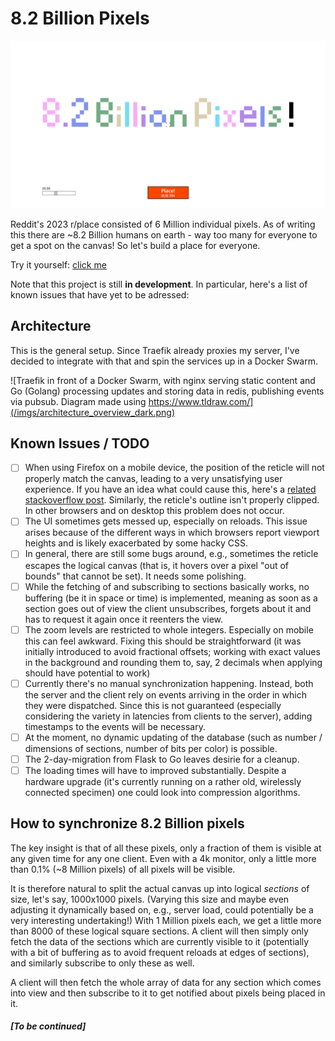# 8.2 Billion Pixels

![Screenshot of the website. "8.2 Billion Pixels" has been written as pixel art on the canvas in various pastel colors](/imgs/example_screenshot.png)

Reddit's 2023 r/place consisted of 6 Million individual pixels. As of writing this there are ~8.2 Billion humans on earth - way too many for everyone to get a spot on the canvas! So let's build a place for everyone.

Try it yourself: [click me](https://bipix.m-amthor.com)

Note that this project is still **in development**. In particular, here's a list of known issues that have yet to be adressed:

## Architecture

This is the general setup. Since Traefik already proxies my server, I've decided to integrate with that and spin the services up in a Docker Swarm.

![Traefik in front of a Docker Swarm, with nginx serving static content and Go (Golang) processing updates and storing data in redis, publishing events via pubsub. Diagram made using https://www.tldraw.com/](/imgs/architecture_overview_dark.png)

## Known Issues / TODO

-   [ ] When using Firefox on a mobile device, the position of the reticle will not properly match the canvas, leading to a very unsatisfying user experience. If you have an idea what could cause this, here's a [related stackoverflow post](https://stackoverflow.com/questions/79057124/canvas-content-escapes-canvas-on-mobile-in-firefox). Similarly, the reticle's outline isn't properly clipped. In other browsers and on desktop this problem does not occur.
-   [ ] The UI sometimes gets messed up, especially on reloads. This issue arises because of the different ways in which browsers report viewport heights and is likely exacerbated by some hacky CSS.
-   [ ] In general, there are still some bugs around, e.g., sometimes the reticle escapes the logical canvas (that is, it hovers over a pixel "out of bounds" that cannot be set). It needs some polishing.
-   [ ] While the fetching of and subscribing to sections basically works, no buffering (be it in space or time) is implemented, meaning as soon as a section goes out of view the client unsubscribes, forgets about it and has to request it again once it reenters the view.
-   [ ] The zoom levels are restricted to whole integers. Especially on mobile this can feel awkward. Fixing this should be straightforward (it was initially introduced to avoid fractional offsets; working with exact values in the background and rounding them to, say, 2 decimals when applying should have potential to work)
-   [ ] Currently there's no manual synchronization happening. Instead, both the server and the client rely on events arriving in the order in which they were dispatched. Since this is not guaranteed (especially considering the variety in latencies from clients to the server), adding timestamps to the events will be necessary.
-   [ ] At the moment, no dynamic updating of the database (such as number / dimensions of sections, number of bits per color) is possible.
-   [ ] The 2-day-migration from Flask to Go leaves desirie for a cleanup.
-   [ ] The loading times will have to improved substantially. Despite a hardware upgrade (it's currently running on a rather old, wirelessly connected specimen) one could look into compression algorithms.

## How to synchronize 8.2 Billion pixels

The key insight is that of all these pixels, only a fraction of them is visible at any given time for any one client. Even with a 4k monitor, only a little more than 0.1% (~8 Million pixels) of all pixels will be visible.

It is therefore natural to split the actual canvas up into logical _sections_ of size, let's say, 1000x1000 pixels. (Varying this size and maybe even adjusting it dynamically based on, e.g., server load, could potentially be a very interesting undertaking!) With 1 Million pixels each, we get a little more than 8000 of these logical square sections. A client will then simply only fetch the data of the sections which are currently visible to it (potentially with a bit of buffering as to avoid frequent reloads at edges of sections), and similarly subscribe to only these as well.

A client will then fetch the whole array of data for any section which comes into view and then subscribe to it to get notified about pixels being placed in it.

##### [To be continued]
